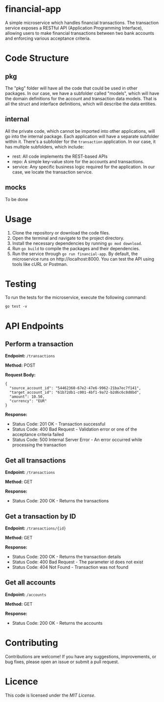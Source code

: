 # financial-app
A simple microservice which handles financial transactions. The transaction service exposes a RESTful API (Application Programming Interface), allowing users to make financial transactions between two bank accounts and enforcing various acceptance criteria.

# Code Structure
## pkg
The "pkg" folder will have all the code that could be used in other packages. In our case, we have a subfolder called "models", which will have the domain definitions for the account and transaction data models. That is all the struct and interface definitions, which will describe the data entities.
## internal
All the private code, which cannot be imported into other applications, will go into the internal package. Each application will have a separate subfolder within it. There's a subfolder for the `transaction` application. In our case, it has multiple subfolders, which include:
- rest: All code implements the REST-based APIs
- repo: A simple key-value store for the accounts and transactions.
- service: Any specific business logic required for the application. In our case, we locate the transaction service.
## mocks
To be done

# Usage
1. Clone the repository or download the code files.
2. Open the terminal and navigate to the project directory.
3. Install the necessary dependencies by running `go mod download`.
4. Run `go build` to compile the packages and their dependencies.
5. Run the service through `go run financial-app`.
   By default, the microservice runs on http://localhost:8000. You can test the API using tools like cURL or Postman.

# Testing
To run the tests for the microservice, execute the following command:
```
go test -v
```

# API Endpoints
## Perform a transaction
**Endpoint:** `/transactions`

**Method:** POST

**Request Body:**
```
{
  "source_account_id": "54462360-67e2-47e6-9962-21ba7ec7f141",
  "target_account_id": "61b72db1-c001-4bf1-9a72-b2d6c6c8d8bd",
  "amount": 10.50,
  "currency": "EUR"
}
```
**Response:**

- Status Code: 201 OK - Transaction successful
- Status Code: 400 Bad Request - Validation error or one of the acceptance criteria failed
- Status Code: 500 Internal Server Error - An error occurred while processing the transaction

## Get all transactions
**Endpoint:** `/transactions`

**Method:** GET

**Response:**

- Status Code: 200 OK - Returns the transactions

## Get a transaction by ID
**Endpoint:** `/transactions/{id}`

**Method:** GET

**Response:**

- Status Code: 200 OK - Returns the transaction details
- Status Code: 400 Bad Request - The parameter id does not exist
- Status Code: 404 Not Found - Transaction was not found

## Get all accounts
**Endpoint:** `/accounts`

**Method:** GET

**Response:**

- Status Code: 200 OK - Returns the accounts

# Contributing
Contributions are welcome! If you have any suggestions, improvements, or bug fixes, please open an issue or submit a pull request.

# Licence
This code is licensed under the *MIT License*.
